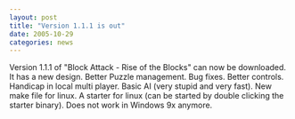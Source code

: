 ```yaml
---
layout: post
title: "Version 1.1.1 is out"
date: 2005-10-29
categories: news
---
```

Version 1.1.1 of "Block Attack - Rise of the Blocks" can now be downloaded. It has a new design. Better Puzzle management. Bug fixes. Better controls. Handicap in local multi player. Basic AI (very stupid and very fast). New make file for linux. A starter for linux (can be started by double clicking the starter binary). Does not work in Windows 9x anymore.
